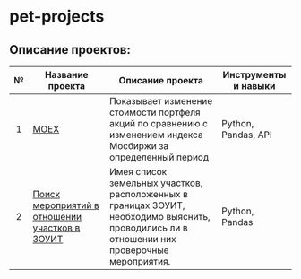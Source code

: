 # pet-projects
## Описание проектов:
| № | Название проекта | Описание проекта | Инструменты и навыки | 
|:---:| ---------------------- | ------------------------- |---------------------------| 
| 1 | [MOEX](https://github.com/lonetori/pet-projects/blob/main/MOEX/MOEX.ipynb) | Показывает изменение стоимости портфеля акций по сравнению с изменением индекса Мосбиржи за определенный период | Python, Pandas, API | 
| 2 | [Поиск мероприятий в отношении участков в ЗОУИТ](https://github.com/lonetori/pet-projects/blob/main/zu_search/zu_search.ipynb) | Имея список земельных участков, расположенных в границах ЗОУИТ, необходимо выяснить, проводились ли в отношении них проверочные мероприятия. | Python, Pandas | 
